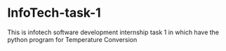 # InfoTech-task-1
This is infotech software development internship task 1 in which have the python program for Temperature Conversion
